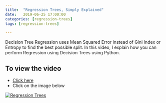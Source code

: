 ```yaml
---
title:  "Regression Trees, Simply Explained"
date:   2019-06-25 17:00:00
categories: [regression-trees]
tags: [regression-trees]

---
```


Decision Tree Regression uses Mean Squared Error instead of Gini Index or Entropy to find the best possible split. In this video, I explain how you can perform Regression using Decision Trees using Python.

## To view the video
* [Click here](https://youtu.be/v26lXTcAicw)
* Click on the image below

[![Regression Trees](http://img.youtube.com/vi/v26lXTcAicw/0.jpg)](http://www.youtube.com/watch?v=v26lXTcAicw)